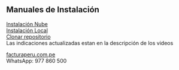 ## Manuales de Instalación

[Instalación Nube](https://www.youtube.com/watch?v=wPuCsre30S0 "Clic")
<br>
[Instalación Local](https://www.youtube.com/watch?v=F9IGf1Ojaoo "Clic")
<br>
[Clonar repositorio](https://www.youtube.com/watch?v=D35TC6gzPOM "Clic")
<br>
Las indicaciones actualizadas estan en la descripción de los videos

[facturaperu.com.pe](http://facturaperu.com.pe "Clic")<br>
WhatsApp: 977 860 500<br>
